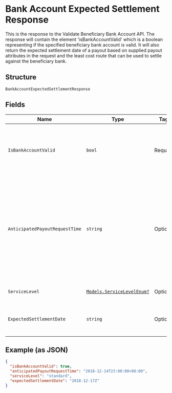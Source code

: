 
# Bank Account Expected Settlement Response

This is the response to the Validate Beneficiary Bank Account API. The response will contain the element 'isBankAccountValid' which is a boolean representing if the specified beneficiary bank account is	valid. It will also return the expected settlement date of a payout based on supplied payout attributes in the request and the least cost route that can be used to settle against the beneficiary bank.

## Structure

`BankAccountExpectedSettlementResponse`

## Fields

| Name | Type | Tags | Description |
|  --- | --- | --- | --- |
| `IsBankAccountValid` | `bool` | Required | Returns true if bank details have passed validation checks. In this case, the other response attributes of anticipatedPayoutRequestTime, serviceLevel and expectedSettlementDate are returned. |
| `AnticipatedPayoutRequestTime` | `string` | Optional | A valid ISO 8601 timestamp, such as YYYY-MM-DDThh:mm:ss.sss±hh:mm. This is the timestamp when the payout is anticipated to be sent to Earthport. This matches the supplied anticipatedPayoutRequestTime request attribute but the value returned will be in UTC (zero offset) dateTime. Therefore, a value supplied as 2013-01-20T12:30:00-05:00 will be returned as the UTC equivalent of 2013-01-20T17:30:00+00:00. |
| `ServiceLevel` | [`Models.ServiceLevelEnum?`](../../doc/models/service-level-enum.md) | Optional | Supported service levels for a payout request (standard or express). |
| `ExpectedSettlementDate` | `string` | Optional | Valid ISO 8601 date format YYYY-MM-DD. This is an indicative date when the payout instruction is expected to be settled to the bank. |

## Example (as JSON)

```json
{
  "isBankAccountValid": true,
  "anticipatedPayoutRequestTime": "2018-12-14T23:00:00+00:00",
  "serviceLevel": "standard",
  "expectedSettlementDate": "2018-12-17Z"
}
```

